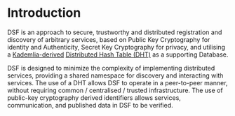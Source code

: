 # Introduction

DSF is an approach to secure, trustworthy and distributed registration and discovery of arbitrary services, based on Public Key Cryptography for identity and Authenticity, Secret Key Cryptography for privacy, and utilising a [Kademlia-derived](https://en.wikipedia.org/wiki/Kademlia) [Distributed Hash Table \(DHT\)](https://en.wikipedia.org/wiki/Distributed_hash_table) as a supporting Database.

DSF is designed to minimize the complexity of implementing distributed services, providing a shared namespace for discovery and interacting with services. The use of a DHT allows DSF to operate in a peer-to-peer manner, without requiring common / centralised / trusted infrastructure. The use of public-key cryptography derived identifiers allows services, communication, and published data in DSF to be verified.



